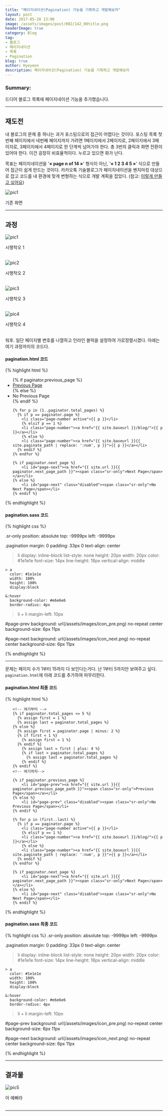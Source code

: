 ```yaml
---
title: "페이지네이션(Pagination) 기능을 기획하고 개발해보자"
layout: post
date: 2017-05-28 13:00
image: /assets/images/post/002/142_00title.png
headerImage: true
category: Blog
tag:
- 블로그
- 페이지네이션
- 목록
- Pagination
blog: true
author: Hyeyeon
description: 페이지네이션(Pagination) 기능을 기획하고 개발해보자
---
```


### Summary:

드디어 블로그 목록에 페이지네이션 기능을 추가했습니다.

---

## 재도전

내 블로그의 문제 중 하나는 과거 포스팅으로의 접근이 어렵다는 것이다. 포스팅 목록 첫번째 페이지에서 네번째 페이지까지 가려면 1페이지에서 2페이지로, 2페이지에서 3페이지로, 3페이지에서 4페이지로 한 단계씩 넘어가야 한다. 총 3번의 클릭과 화면 전환이 있어야 한다. 이건 굉장히 비효율적이다. 누르고 있으면 화가 난다.

목표는 페이지네이션을 '**« page n of 14 »**' 형식이 아닌, '**« 1 2 3 4 5 »**' 식으로 만들어 접근이 쉽게 만드는 것이다. 카카오톡 기술블로그가 페이지네이션을 벤치마킹 대상으로 잡고 코드를 내 환경에 맞게 변형하는 식으로 개발 계획을 잡았다. (참고: [이렇게 만들고 싶어요](https://imyeonn.github.io/blog/blog/140/))

![pic1](/assets/images/post/002/140_01.png)
<figcaption class="caption">기존 화면</figcaption>

---

## 과정

![pic1](/assets/images/post/002/142_01.png)
<figcaption class="caption">시행착오 1</figcaption>
<br>

![pic2](/assets/images/post/002/142_02.png)
<figcaption class="caption">시행착오 2</figcaption>
<br>

![pic3](/assets/images/post/002/142_03.png)
<figcaption class="caption">시행착오 3</figcaption>
<br>

![pic4](/assets/images/post/002/142_04.png)
<figcaption class="caption">시행착오 4</figcaption>
<br>

워후. 일단 페이지별 변호를 나열하고 인라인 블럭을 설정하여 가로정렬시켰다. 아래는 여기 과정까지의 코드다.

#### pagination.html 코드

{% highlight html %}

<ul class="pagination" role="navigation">
    {% if paginator.previous_page %}
        <li id="page-prev"><a href="{{ site.url }}{{ paginator.previous_page_path }}"><span class="sr-only">Previous Page</span></a></li>
    {% else %}
        <li id="page-prev" class="disabled"><span class="sr-only">No Previous Page</span></li>
    {% endif %}

    {% for p in (1..paginator.total_pages) %}
      {% if p == paginator.page %}
        <li class="page-number active">{{ p }}</li>
        {% elsif p == 1 %}
        <li class="page-number"><a href="{{ site.baseurl }}/blog/">{{ p }}</a></li>
        {% else %}
        <li class="page-number"><a href="{{ site.baseurl }}{{ site.paginate_path | replace: ':num', p }}">{{ p }}</a></li>
      {% endif %}
    {% endfor %}

    {% if paginator.next_page %}
        <li id="page-next"><a href="{{ site.url }}{{ paginator.next_page_path }}"><span class="sr-only">Next Page</span></a></li>
    {% else %}
        <li id="page-next" class="disabled"><span class="sr-only">No Next Page</span></li>
    {% endif %}
</ul>

{% endhighlight %}



#### pagination.sass 코드

{% highlight css %}

.sr-only
  position: absolute
  top: -9999px
  left: -9999px

.pagination
  margin: 0
  padding: 33px 0
  text-align: center

  > li
    display: inline-block
    list-style: none
    height: 20px
    width: 20px
    color: #1e1e1e
    font-size: 14px
    line-height: 18px
    vertical-align: middle

    > a
      color: #1e1e1e
      width: 100%
      height: 100%
      display:block

    &:hover
      background-color: #e6e6e6
      border-radius: 4px

  > li + li
    margin-left: 10px


#page-prev
  background: url(/assets/images/icon_pre.png) no-repeat center
  background-size: 6px 11px

#page-next
  background: url(/assets/images/icon_next.png) no-repeat center
  background-size: 6px 11px

{% endhighlight %}

---

문제는 페이지 수가 1부터 15까지 다 보인다는거다. 난 1부터 5까지만 보여주고 싶다. `pagination.html`에 아래 코드를 추가하여 마무리한다.

#### pagination.html 최종 코드

{% highlight html %}
<ul class="pagination" role="navigation">

    <!-- 여기부터 -->
    {% if paginator.total_pages <= 5 %}
      {% assign first = 1 %}
      {% assign last = paginator.total_pages %}
    {% else %}
      {% assign first = paginator.page | minus: 2 %}
      {% if first < 1 %}
        {% assign first = 1 %}
      {% endif %}
        {% assign last = first | plus: 4 %}
        {% if last > paginator.total_pages %}
          {% assign last = paginator.total_pages %}
        {% endif %}
    {% endif %}
    <!-- 여기까지-->

    {% if paginator.previous_page %}
        <li id="page-prev"><a href="{{ site.url }}{{ paginator.previous_page_path }}"><span class="sr-only">Previous Page</span></a></li>
    {% else %}
        <li id="page-prev" class="disabled"><span class="sr-only">No Previous Page</span></li>
    {% endif %}

    {% for p in (first..last) %}
      {% if p == paginator.page %}
        <li class="page-number active">{{ p }}</li>
        {% elsif p == 1 %}
        <li class="page-number"><a href="{{ site.baseurl }}/blog/">{{ p }}</a></li>
        {% else %}
        <li class="page-number"><a href="{{ site.baseurl }}{{ site.paginate_path | replace: ':num', p }}">{{ p }}</a></li>
      {% endif %}
    {% endfor %}

    {% if paginator.next_page %}
        <li id="page-next"><a href="{{ site.url }}{{ paginator.next_page_path }}"><span class="sr-only">Next Page</span></a></li>
    {% else %}
        <li id="page-next" class="disabled"><span class="sr-only">No Next Page</span></li>
    {% endif %}
</ul>

{% endhighlight %}


#### pagination.sass 최종 코드

{% highlight css %}
.sr-only
  position: absolute
  top: -9999px
  left: -9999px

.pagination
  margin: 0
  padding: 33px 0
  text-align: center

  > li
    display: inline-block
    list-style: none
    height: 20px
    width: 20px
    color: #1e1e1e
    font-size: 14px
    line-height: 18px
    vertical-align: middle

    > a
      color: #1e1e1e
      width: 100%
      height: 100%
      display:block

    &:hover
      background-color: #e6e6e6
      border-radius: 4px

  > li + li
    margin-left: 10px


#page-prev
  background: url(/assets/images/icon_pre.png) no-repeat center
  background-size: 6px 11px

#page-next
  background: url(/assets/images/icon_next.png) no-repeat center
  background-size: 6px 11px

{% endhighlight %}

---

## 결과물

![pic5](/assets/images/post/002/142_05.png)
<figcaption class="caption">아 예뻐라</figcaption>
<br>

---
